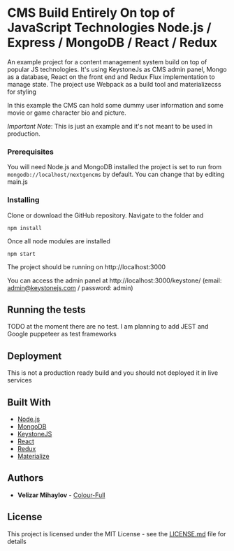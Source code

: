 # CMS Build Entirely On top of JavaScript Technologies Node.js / Express / MongoDB / React / Redux

An example project for a content management system build on top of popular JS technologies. It's using KeystoneJs as CMS admin panel, Mongo as a database, React on the front end and Redux Flux implementation to manage state. The project use Webpack as a build tool and materializecss for styling

In this example the CMS can hold some dummy user information and some movie or game character bio and picture.

*Important Note*: This is just an example and it's not meant to be used in production.

### Prerequisites

You will need Node.js and MongoDB installed the project is set to run from `mongodb://localhost/nextgencms` by default. You can change that by editing main.js

### Installing

Clone or download the GitHub repository. Navigate to the folder and 

```
npm install
```

Once all node modules are installed 

```
npm start
``` 

The project should be running on http://localhost:3000

You can access the admin panel at http://localhost:3000/keystone/ (email: admin@keystonejs.com / password: admin)

## Running the tests

TODO at the moment there are no test. I am planning to add JEST and Google puppeteer as test frameworks


## Deployment

This is not a production ready build and you should not deployed it in live services 

## Built With

* [Node.js](https://nodejs.org/en/)
* [MongoDB](https://www.mongodb.com/)
* [KeystoneJS](http://keystonejs.com/)
* [React](https://reactjs.org/)
* [Redux](https://redux.js.org/)
* [Materialize](http://materializecss.com/)

## Authors

* **Velizar Mihaylov** - [Colour-Full](http://colour-full.co.uk)

## License

This project is licensed under the MIT License - see the [LICENSE.md](LICENSE.md) file for details
